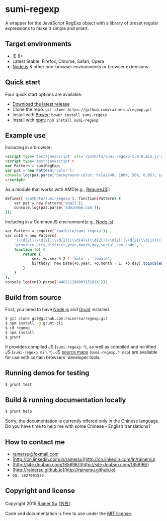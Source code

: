 # sumi-regexp
A wrapper for the JavaScript RegExp object with a library of preset regular expressions to make it simple and smart.

Target environments
-------------------

- IE 6+
- Latest Stable: Firefox, Chrome, Safari, Opera
- [Node.js](https://nodejs.org/) & other non-browser environments or browser extensions

Quick start
-----------

Four quick start options are available:

- [Download the latest release](https://github.com/rainersu/regexp/archive/v1.0.0.zip)
- Clone the repo: `git clone https://github.com/rainersu/regexp.git`
- Install with [Bower](http://bower.io): `bower install sumi-regexp`
- Install with [npm](https://www.npmjs.com): `npm install sumi-regexp`

Example use
-----------

Including in a browser:

```html
<script type='text/javascript' src='/path/to/sumi-regexp-1.0.0.min.js'></script>
<script type='text/javascript'>
var Pattern = sumiRegExp;
var pat = new Pattern('color');
console.log(pat.parse('background-color: hsla(240, 100%, 50%, 0.05); color: #F03;', false));
</script>
```

As a module that works with AMD(e.g., [RequireJS](http://requirejs.org/)):

```bash
define(['/path/to/sumi-regexp'], function(Pattern) {
	var pat = new Pattern('email');
	console.log(pat.parse('admin@me.com'));
});
```

Including in a CommonJS environment(e.g., [Node.js](https://nodejs.org/)):

```bash
var Pattern = require('/path/to/sumi-regexp');
var cnID = new Pattern(
    '(\\d{2})(\\d{2})(\\d{2})(\\d{4})(\\d{2})(\\d{2})(\\d{2}(\\d{1}))([\\dX]{1})',
    'province,city,district,year,month,day,serial,sex,code',
    function (o) {
        return {
            sex: +o.sex % 2 ? 'male' : 'female',
            birthday: new Date(+o.year, +o.month - 1, +o.day).toLocaleDateString()
        }
    }
);
console.log(cnID.parse('44011119800315281X'));
```

Build from source
-----------------

First, you need to have [Node.js](https://nodejs.org/) and [Grunt](http://gruntjs.com/) installed.

```bash
$ git clone git@github.com:rainersu/regexp.git
$ npm install -g grunt-cli
$ cd regexp
$ npm install
$ grunt
```

It provides compiled JS (`sumi-regexp.*`), as well as compiled and minified JS (`sumi-regexp.min.*`). JS [source maps](https://developers.google.com/chrome-developer-tools/docs/css-preprocessors) (`sumi-regexp.*.map`) are available for use with certain browsers' developer tools.

Running demos for testing
-------------------------

```bash
$ grunt test
```

Build & running documentation locally
-------------------------------------

```bash
$ grunt help
```

Sorry, the documentation is currently offered only in the Chinese language. Do you have time to help me with some Chinese - English translations?

How to contact me
-----------------

- [rainersu@foxmail.com](mailto:rainersu@foxmail.com)
- [http://cn.linkedin.com/in/rainersu](http://cn.linkedin.com/in/rainersu)
- [http://site.douban.com/185696/](http://site.douban.com/185696/)
- [http://rainersu.github.io](http://rainersu.github.io)
- ``QQ: 2627001536``

Copyright and license
---------------------

Copyright 2015 [Rainer Su](mailto:rainersu@foxmail.com) ([苏昱](http://cn.linkedin.com/in/rainersu)).

Code and documentation is free to use under the [MIT license](https://github.com/rainersu/regexp/blob/master/LICENSE.md).